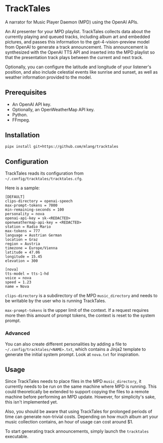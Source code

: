 # TrackTales

A narrator for Music Player Daemon (MPD) using the OpenAI APIs.

An AI presenter for your MPD playlist. TrackTales collects data about the currently playing and queued tracks, including album art and embedded pictures, and passes this information to the gpt-4-vision-preview model from OpenAI to generate a track announcement. This announcement is synthesized with the OpenAI TTS API and inserted into the MPD playlist so that the presentation track plays between the current and next track.

Optionally, you can configure the latitude and longitude of your listener's position, and also include celestial events like sunrise and sunset, as well as weather information provided to the model.

## Prerequisites

* An OpenAI API key.
* Optionally, an OpenWeatherMap API key.
* Python.
* FFmpeg.

## Installation

```bash
pipx install git+https://github.com/mlang/tracktales
```

## Configuration

TrackTales reads its configuration from `~/.config/tracktales/tracktales.cfg`.

Here is a sample:

```
[DEFAULT]
clips-directory = openai-speech
max-prompt-tokens = 7000
min-remaining-seconds = 100
personality = nova
openai-api-key = sk-<REDACTED>
openweathermap-api-key = <REDACTED>
station = Radio Mario
max-tokens = 777
language = Austrian German
location = Graz
region = Austria
timezone = Europe/Vienna
latitude = 47.06
longitude = 15.45
elevation = 300

[nova]
tts-model = tts-1-hd
voice = nova
speed = 1.23
name = Nova
```

`clips-directory` is a subdirectory of the MPD `music_directory` and needs to be writable by the user who is running TrackTales.

`max-prompt-tokens` is the upper limit of the context.  If a request requires more then this amount of prompt tokens, the context is reset to the system prompt.

### Advanced

You can also create different personalities by adding a file to `~/.config/tracktales/<NAME>.txt`, which contains a Jinja2 template to generate the initial system prompt. Look at `nova.txt` for inspiration.

## Usage

Since TrackTales needs to place files in the MPD `music_directory`, it currently needs to be run on the same machine where MPD is running. This could theoretically be extended to support copying the files to a remote machine before performing an MPD update. However, for simplicity's sake, this isn't implemented yet.

Also, you should be aware that using TrackTales for prolonged periods of time can generate non-trivial costs. Depending on how much album art your music collection contains, an hour of usage can cost around $1.

To start generating track announcements, simply launch the `tracktales` executable.
